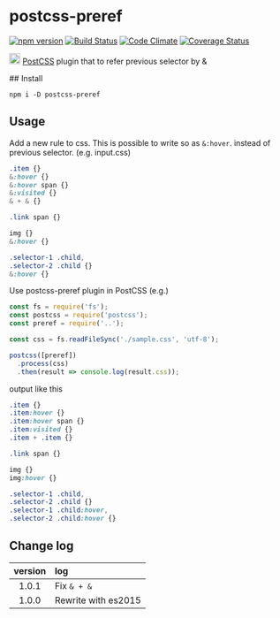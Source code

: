 # postcss-preref

[![npm version](https://badge.fury.io/js/postcss-preref.svg)](https://badge.fury.io/js/postcss-preref)
[![Build Status](https://travis-ci.org/totora0155/postcss-preref.svg)](https://travis-ci.org/totora0155/postcss-preref)
[![Code Climate](https://codeclimate.com/github/totora0155/postcss-preref/badges/gpa.svg)](https://codeclimate.com/github/totora0155/postcss-preref)
[![Coverage Status](https://coveralls.io/repos/totora0155/postcss-preref/badge.svg?branch=master&service=github)](https://coveralls.io/github/totora0155/postcss-preref?branch=master)

<p><img width="20" src="https://camo.githubusercontent.com/2ec260a9d4d3dcc109be800af0b29a8471ad5967/687474703a2f2f706f73746373732e6769746875622e696f2f706f73746373732f6c6f676f2e737667"> <a href="https://github.com/postcss/postcss">PostCSS</a> plugin that to refer previous selector by &</p>
## Install

```
npm i -D postcss-preref
```

## Usage

Add a new rule to css.
This is possible to write so as `&:hover`. instead of previous selector.
(e.g. input.css)
```css
.item {}
&:hover {}
&:hover span {}
&:visited {}
& + & {}

.link span {}

img {}
&:hover {}

.selector-1 .child,
.selector-2 .child {}
&:hover {}


```

Use postcss-preref plugin in PostCSS
(e.g.)
```js
const fs = require('fs');
const postcss = require('postcss');
const preref = require('..');

const css = fs.readFileSync('./sample.css', 'utf-8');

postcss([preref])
  .process(css)
  .then(result => console.log(result.css));

```

output like this

```css
.item {}
.item:hover {}
.item:hover span {}
.item:visited {}
.item + .item {}

.link span {}

img {}
img:hover {}

.selector-1 .child,
.selector-2 .child {}
.selector-1 .child:hover,
.selector-2 .child:hover {}

```

## Change log

|version|log|
|:-:|:--|
|1.0.1|Fix `& + &`|
|1.0.0|Rewrite with es2015|
